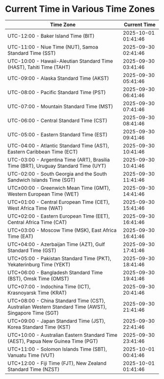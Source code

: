 # Current Time in Various Time Zones

| Time Zone | Current Time |
|-----------|--------------|
| UTC-12:00 - Baker Island Time (BIT) | 2025-10-01 01:41:46 |
| UTC-11:00 - Niue Time (NUT), Samoa Standard Time (SST) | 2025-09-30 02:41:46 |
| UTC-10:00 - Hawaii-Aleutian Standard Time (HAST), Tahiti Time (TAHT) | 2025-09-30 03:41:46 |
| UTC-09:00 - Alaska Standard Time (AKST) | 2025-09-30 05:41:46 |
| UTC-08:00 - Pacific Standard Time (PST) | 2025-09-30 06:41:46 |
| UTC-07:00 - Mountain Standard Time (MST) | 2025-09-30 07:41:46 |
| UTC-06:00 - Central Standard Time (CST) | 2025-09-30 08:41:46 |
| UTC-05:00 - Eastern Standard Time (EST) | 2025-09-30 09:41:46 |
| UTC-04:00 - Atlantic Standard Time (AST), Eastern Caribbean Time (ECT) | 2025-09-30 10:41:46 |
| UTC-03:00 - Argentina Time (ART), Brasília Time (BRT), Uruguay Standard Time (UYT) | 2025-09-30 10:41:46 |
| UTC-02:00 - South Georgia and the South Sandwich Islands Time (SGT) | 2025-09-30 11:41:46 |
| UTC±00:00 - Greenwich Mean Time (GMT), Western European Time (WET) | 2025-09-30 14:41:46 |
| UTC+01:00 - Central European Time (CET), West Africa Time (WAT) | 2025-09-30 15:41:46 |
| UTC+02:00 - Eastern European Time (EET), Central Africa Time (CAT) | 2025-09-30 16:41:46 |
| UTC+03:00 - Moscow Time (MSK), East Africa Time (EAT) | 2025-09-30 16:41:46 |
| UTC+04:00 - Azerbaijan Time (AZT), Gulf Standard Time (GST) | 2025-09-30 17:41:46 |
| UTC+05:00 - Pakistan Standard Time (PKT), Yekaterinburg Time (YEKT) | 2025-09-30 18:41:46 |
| UTC+06:00 - Bangladesh Standard Time (BST), Omsk Time (OMST) | 2025-09-30 19:41:46 |
| UTC+07:00 - Indochina Time (ICT), Krasnoyarsk Time (KRAT) | 2025-09-30 20:41:46 |
| UTC+08:00 - China Standard Time (CST), Australian Western Standard Time (AWST), Singapore Time (SGT) | 2025-09-30 21:41:46 |
| UTC+09:00 - Japan Standard Time (JST), Korea Standard Time (KST) | 2025-09-30 22:41:46 |
| UTC+10:00 - Australian Eastern Standard Time (AEST), Papua New Guinea Time (PGT) | 2025-09-30 23:41:46 |
| UTC+11:00 - Solomon Islands Time (SBT), Vanuatu Time (VUT) | 2025-10-01 00:41:46 |
| UTC+12:00 - Fiji Time (FJT), New Zealand Standard Time (NZST) | 2025-10-01 01:41:46 |
